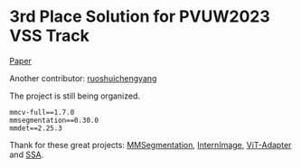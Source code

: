 # 3rd Place Solution for PVUW2023 VSS Track
[Paper](https://arxiv.org/pdf/2306.02291.pdf)

Another contributor: [ruoshuichengyang](https://github.com/ruoshuichengyang)

The project is still being organized.

```
mmcv-full==1.7.0
mmsegmentation==0.30.0
mmdet==2.25.3
```

Thank for these great projects: [MMSegmentation](https://github.com/open-mmlab/mmsegmentation), [InternImage](https://github.com/OpenGVLab/InternImage), [ViT-Adapter](https://github.com/czczup/ViT-Adapter) and [SSA](https://github.com/fudan-zvg/Semantic-Segment-Anything).


